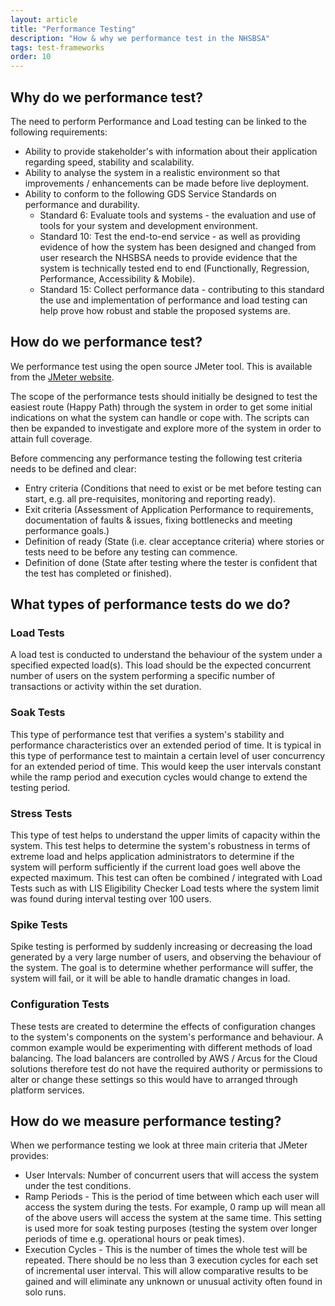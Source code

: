 ```yaml
---
layout: article
title: "Performance Testing"
description: "How & why we performance test in the NHSBSA"
tags: test-frameworks
order: 10
---
```


## Why do we performance test?

The need to perform Performance and Load testing can be linked to the following requirements:

- Ability to provide stakeholder's with information about their application regarding speed, stability and scalability.
- Ability to analyse the system in a realistic environment so that improvements / enhancements can be made before live deployment. 
- Ability to conform to the following GDS Service Standards on performance and durability.
    - Standard 6: Evaluate tools and systems - the evaluation and use of tools for your system and development environment.
    - Standard 10: Test the end-to-end service - as well as providing evidence of how the system has been designed and changed from user research the NHSBSA needs to provide evidence that the system is technically tested end to end (Functionally, Regression, Performance, Accessibility & Mobile).
    - Standard 15: Collect performance data - contributing to this standard the use and implementation of performance and load testing can help prove how robust and stable the proposed systems are.

## How do we performance test?

We performance test using the open source JMeter tool. This is available from the [JMeter website](https://jmeter.apache.org/).

The scope of the performance tests should initially be designed to test the easiest route (Happy Path) through the system in order to get some initial indications on what the system can handle or cope with. The scripts can then be expanded to investigate and explore more of the system in order to attain full coverage. 

Before commencing any performance testing the following test criteria needs to be defined and clear:
- Entry criteria (Conditions that need to exist or be met before testing can start, e.g. all pre-requisites, monitoring and reporting ready). 
- Exit criteria (Assessment of Application Performance to requirements, documentation of faults & issues, fixing bottlenecks and meeting performance goals.)
- Definition of ready (State (i.e. clear acceptance criteria) where stories or tests need to be before any testing can commence.
- Definition of done (State after testing where the tester is confident that the test has completed or finished).

## What types of performance tests do we do?

### Load Tests 
A load test is conducted to understand the behaviour of the system under a specified expected load(s). This load should be the expected concurrent number of users on the system performing a specific number of transactions or activity within the set duration. 

### Soak Tests 
This type of performance test that verifies a system's stability and performance characteristics over an extended period of time. It is typical in this type of performance test to maintain a certain level of user concurrency for an extended period of time. This would keep the user intervals constant while the ramp period and execution cycles would change to extend the testing period.

### Stress Tests 
This type of test helps to understand the upper limits of capacity within the system. This test helps to determine the system's robustness in terms of extreme load and helps application administrators to determine if the system will perform sufficiently if the current load goes well above the expected maximum. This test can often be combined / integrated with Load Tests such as with LIS Eligibility Checker Load tests where the system limit was found during interval testing over 100 users.

### Spike Tests 
Spike testing is performed by suddenly increasing or decreasing the load generated by a very large number of users, and observing the behaviour of the system. The goal is to determine whether performance will suffer, the system will fail, or it will be able to handle dramatic changes in load.

### Configuration Tests 
These tests are created to determine the effects of configuration changes to the system's components on the system's performance and behaviour. A common example would be experimenting with different methods of load balancing. The load balancers are controlled by AWS / Arcus for the Cloud solutions therefore test do not have the required authority or permissions to alter or change these settings so this would have to arranged through platform services.

## How do we measure performance testing?

When we performance testing we look at three main criteria that JMeter provides:
- User Intervals: Number of concurrent users that will access the system under the test conditions.
- Ramp Periods - This is the period of time between which each user will access the system during the tests. For example, 0 ramp up will mean all of the above users will access the system at the same time. This setting is used more for soak testing purposes (testing the system over longer periods of time e.g. operational hours or peak times).
- Execution Cycles - This is the number of times the whole test will be repeated. There should be no less than 3 execution cycles for each set of incremental user interval. This will allow comparative results to be gained and will eliminate any unknown or unusual activity often found in solo runs.